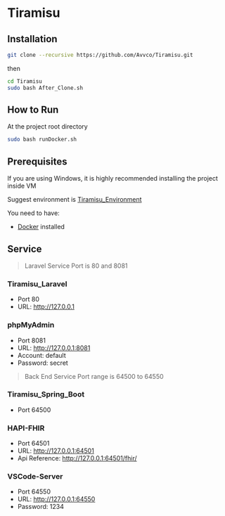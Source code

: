 # Tiramisu

## Installation

``` bash
git clone --recursive https://github.com/Avvco/Tiramisu.git 
```

then

```bash
cd Tiramisu
sudo bash After_Clone.sh
```

## How to Run

At the project root directory

```bash
sudo bash runDocker.sh
```

## Prerequisites

If you are using Windows, it is highly recommended installing the project inside VM

Suggest environment is [Tiramisu_Environment](https://github.com/Avvco/Tiramisu_Environment)

You need to have:

- [Docker](https://www.docker.com/) installed

## Service

> Laravel Service Port is 80 and 8081

### Tiramisu_Laravel

- Port 80
- URL: <http://127.0.0.1>

### phpMyAdmin

- Port 8081
- URL: <http://127.0.0.1:8081>
- Account: default
- Password: secret

> Back End Service Port range is 64500 to 64550

### Tiramisu_Spring_Boot

- Port
64500

### HAPI-FHIR

- Port 64501
- URL: <http://127.0.0.1:64501>
- Api Reference: <http://127.0.0.1:64501/fhir/>

### VSCode-Server

- Port 64550
- URL: <http://127.0.0.1:64550>
- Password: 1234
